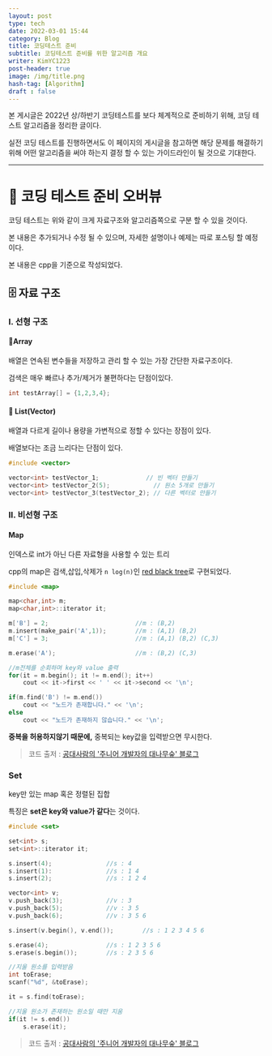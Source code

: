 ```yaml
---
layout: post
type: tech
date: 2022-03-01 15:44
category: Blog
title: 코딩테스트 준비
subtitle: 코딩테스트 준비를 위한 알고리즘 개요
writer: KimYC1223
post-header: true
image: /img/title.png
hash-tag: [Algorithm]
draft : false
---
```


본 게시글은 2022년 상/하반기 코딩테스트를 보다 체계적으로 준비하기 위해, 코딩 테스트 알고리즘을 정리한 글이다.

실전 코딩 테스트를 진행하면서도 이 페이지의 게시글을 참고하면 해당 문제를 해결하기 위해 어떤 알고리즘을 써야 하는지 결정 할 수 있는 가이드라인이 될 것으로 기대한다.

---
# 📘 코딩 테스트 준비 오버뷰

코딩 테스트는 위와 같이 크게 자료구조와 알고리즘쪽으로 구분 할 수 있을 것이다.

본 내용은 추가되거나 수정 될 수 있으며, 자세한 설명이나 예제는 따로 포스팅 할 예정이다.

본 내용은 cpp을 기준으로 작성되었다.

## 🗄️ 자료 구조

### I. 선형 구조

#### 💠Array

배열은 연속된 변수들을 저장하고 관리 할 수 있는 가장 간단한 자료구조이다.

검색은 매우 빠르나 추가/제거가 불편하다는 단점이있다.

``` cpp
int testArray[] = {1,2,3,4};
```

#### 💠 List(Vector)

배열과 다르게 길이나 용량을 가변적으로 정할 수 있다는 장점이 있다.

배열보다는 조금 느리다는 단점이 있다.

``` cpp
#include <vector>

vector<int> testVector_1;             // 빈 벡터 만들기
vector<int> testVector_2(5);            // 원소 5개로 만들기
vector<int> testVector_3(testVector_2); // 다른 벡터로 만들기
```

### II. 비선형 구조

#### Map

인덱스로 int가 아닌 다른 자료형을 사용할 수 있는 트리

cpp의 map은 검색,삽입,삭제가 ```n log(n)```인 [red black tree](https://ko.wikipedia.org/wiki/%EB%A0%88%EB%93%9C-%EB%B8%94%EB%9E%99_%ED%8A%B8%EB%A6%AC)로 구현되었다.

``` cpp
#include <map>

map<char,int> m;
map<char,int>::iterator it;

m['B'] = 2;                        //m : (B,2)
m.insert(make_pair('A',1));        //m : (A,1) (B,2)
m['C'] = 3;                        //m : (A,1) (B,2) (C,3)

m.erase('A');                      //m : (B,2) (C,3)

//m전체를 순회하며 key와 value 출력
for(it = m.begin(); it != m.end(); it++)
    cout << it->first << ' ' << it->second << '\n';

if(m.find('B') != m.end())
    cout << "노드가 존재합니다." << '\n';
else
    cout << "노드가 존재하지 않습니다." << '\n';

```

**중복을 허용하지않기 때문에,** 중복되는 key값을 입력받으면 무시한다.

> 코드 출저 : [공대사람의 '주니어 개발자의 대나무숲' 블로그](https://sarah950716.tistory.com/6)

### Set

key만 있는 map 혹은 정렬된 집합

특징은 **set은 key와 value가 같다**는 것이다.

``` cpp
#include <set>

set<int> s;
set<int>::iterator it;

s.insert(4);               //s : 4
s.insert(1):               //s : 1 4
s.insert(2);               //s : 1 2 4

vector<int> v;
v.push_back(3);            //v : 3
v.push_back(5);            //v : 3 5
v.push_back(6);            //v : 3 5 6

s.insert(v.begin(), v.end());        //s : 1 2 3 4 5 6

s.erase(4);                //s : 1 2 3 5 6
s.erase(s.begin());        //s : 2 3 5 6

//지울 원소를 입력받음
int toErase;
scanf("%d", &toErase);

it = s.find(toErase);

//지울 원소가 존재하는 원소일 때만 지움
if(it != s.end())
    s.erase(it);
```

> 코드 출저 : [공대사람의 '주니어 개발자의 대나무숲' 블로그](https://sarah950716.tistory.com/6)
